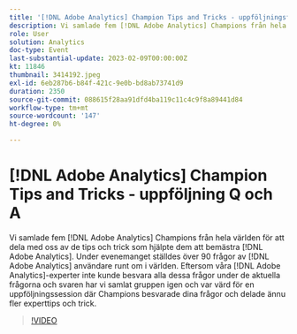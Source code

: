 ```yaml
---
title: '[!DNL Adobe Analytics] Champion Tips and Tricks - uppföljningsfrågor och svar'
description: Vi samlade fem [!DNL Adobe Analytics] Champions från hela världen för att dela med oss av de tips och trick som hjälpte dem att bemästra [!DNL Adobe Analytics]. During the event, over 90 questions were asked by [!DNL Adobe Analytics] användare världen över. Eftersom våra [!DNL Adobe Analytics] experter inte kunde besvara alla dessa frågor under Frågor och svar fick gruppen tillbaka samman och var värd för en uppföljningssession där Champions besvarade dina frågor och delade ännu fler experttips och trick.
role: User
solution: Analytics
doc-type: Event
last-substantial-update: 2023-02-09T00:00:00Z
kt: 11846
thumbnail: 3414192.jpeg
exl-id: 6eb287b6-b84f-421c-9e0b-bd8ab73741d9
duration: 2350
source-git-commit: 088615f28aa91dfd4ba119c11c4c9f8a89441d84
workflow-type: tm+mt
source-wordcount: '147'
ht-degree: 0%

---
```


# [!DNL Adobe Analytics] Champion Tips and Tricks - uppföljning Q och A

Vi samlade fem [!DNL Adobe Analytics] Champions från hela världen för att dela med oss av de tips och trick som hjälpte dem att bemästra [!DNL Adobe Analytics]. Under evenemanget ställdes över 90 frågor av [!DNL Adobe Analytics] användare runt om i världen. Eftersom våra [!DNL Adobe Analytics]-experter inte kunde besvara alla dessa frågor under de aktuella frågorna och svaren har vi samlat gruppen igen och var värd för en uppföljningssession där Champions besvarade dina frågor och delade ännu fler experttips och trick.

>[!VIDEO](https://video.tv.adobe.com/v/3414192/?quality=12&learn=on)
